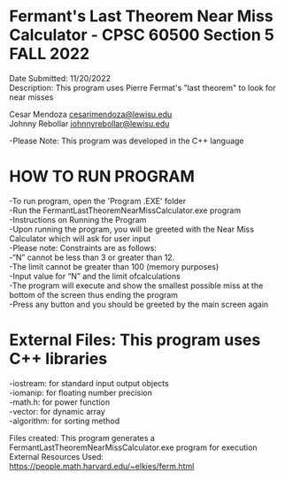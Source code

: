 # Fermant's Last Theorem Near Miss Calculator - CPSC 60500 Section 5 FALL 2022

Date Submitted: 11/20/2022<br/>
Description: This program uses Pierre Fermat's "last theorem" to look for near misses<br/>

Cesar Mendoza   cesarimendoza@lewisu.edu<br/>
Johnny Rebollar  johnnyrebollar@lewisu.edu<br/>

-Please Note: This program was developed in the C++ language<br/>

# HOW TO RUN PROGRAM

-To run program, open the 'Program .EXE' folder<br/>
-Run the FermantLastTheoremNearMissCalculator.exe program<br/>
-Instructions on Running the Program<br/>
-Upon running the program, you will be greeted with the Near Miss Calculator which will ask for user input<br/>
-Please note: Constraints are as follows:<br/>
   -“N” cannot be less than 3 or greater than 12.<br/>
   -The limit cannot be greater than 100 (memory purposes)<br/>
-Input value for “N” and the limit ofcalculations<br/>
-The program will execute and show the smallest possible miss at the bottom of the screen thus ending the program<br/>
-Press any button and you should be greeted by the main screen again<br/>

 
# External Files: This program uses C++ libraries
-iostream: for standard input output objects<br/>
-iomanip: for floating number precision<br/>
-math.h: for power function<br/>
-vector: for dynamic array<br/>
-algorithm: for sorting method<br/>
 
Files created: This program generates a FermantLastTheoremNearMissCalculator.exe program for execution<br/>
External Resources Used: https://people.math.harvard.edu/~elkies/ferm.html<br/>
